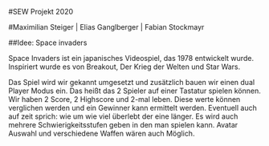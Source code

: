 #SEW 		Projekt 		2020

#Maximilian Steiger	|	Elias Ganglberger	|	Fabian Stockmayr

##Idee: Space invaders

Space Invaders ist ein japanisches Videospiel, das 1978 entwickelt wurde. Inspiriert wurde es von Breakout, Der Krieg der Welten und Star Wars.

Das Spiel wird wir gekannt umgesetzt und zusätzlich bauen wir einen dual Player Modus ein. Das heißt das 2 Spieler auf einer Tastatur spielen können. Wir haben 2 Score, 2 Highscore und 2-mal leben. Diese werte können verglichen werden und ein Gewinner kann ermittelt werden. Eventuell auch auf zeit sprich: wie um wie viel überlebt der eine länger.
Es wird auch mehrere Schwierigkeitsstufen geben in den man spielen kann. Avatar Auswahl und verschiedene Waffen wären auch Möglich.


